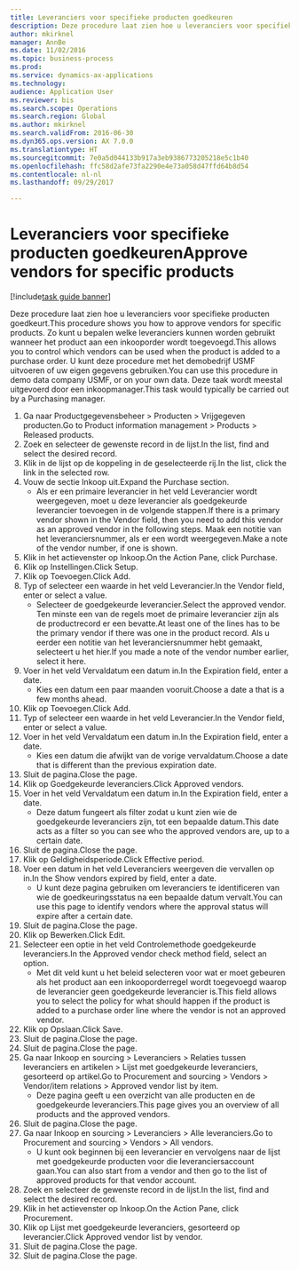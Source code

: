 ```yaml
--- 
title: Leveranciers voor specifieke producten goedkeuren
description: Deze procedure laat zien hoe u leveranciers voor specifieke producten goedkeurt.
author: mkirknel
manager: AnnBe
ms.date: 11/02/2016
ms.topic: business-process
ms.prod: 
ms.service: dynamics-ax-applications
ms.technology: 
audience: Application User
ms.reviewer: bis
ms.search.scope: Operations
ms.search.region: Global
ms.author: mkirknel
ms.search.validFrom: 2016-06-30
ms.dyn365.ops.version: AX 7.0.0
ms.translationtype: HT
ms.sourcegitcommit: 7e0a5d044133b917a3eb9386773205218e5c1b40
ms.openlocfilehash: ffc58d2afe73fa2290e4e73a058d47ffd64b8d54
ms.contentlocale: nl-nl
ms.lasthandoff: 09/29/2017

---
```

# <a name="approve-vendors-for-specific-products"></a><span data-ttu-id="4a436-103">Leveranciers voor specifieke producten goedkeuren</span><span class="sxs-lookup"><span data-stu-id="4a436-103">Approve vendors for specific products</span></span>

[!include[task guide banner](../../includes/task-guide-banner.md)]

<span data-ttu-id="4a436-104">Deze procedure laat zien hoe u leveranciers voor specifieke producten goedkeurt.</span><span class="sxs-lookup"><span data-stu-id="4a436-104">This procedure shows you how to approve vendors for specific products.</span></span> <span data-ttu-id="4a436-105">Zo kunt u bepalen welke leveranciers kunnen worden gebruikt wanneer het product aan een inkooporder wordt toegevoegd.</span><span class="sxs-lookup"><span data-stu-id="4a436-105">This allows you to control which vendors can be used when the product is added to a purchase order.</span></span> <span data-ttu-id="4a436-106">U kunt deze procedure met het demobedrijf USMF uitvoeren of uw eigen gegevens gebruiken.</span><span class="sxs-lookup"><span data-stu-id="4a436-106">You can use this procedure in demo data company USMF, or on your own data.</span></span> <span data-ttu-id="4a436-107">Deze taak wordt meestal uitgevoerd door een inkoopmanager.</span><span class="sxs-lookup"><span data-stu-id="4a436-107">This task would typically be carried out by a Purchasing manager.</span></span>

1. <span data-ttu-id="4a436-108">Ga naar Productgegevensbeheer > Producten > Vrijgegeven producten.</span><span class="sxs-lookup"><span data-stu-id="4a436-108">Go to Product information management > Products > Released products.</span></span>
2. <span data-ttu-id="4a436-109">Zoek en selecteer de gewenste record in de lijst.</span><span class="sxs-lookup"><span data-stu-id="4a436-109">In the list, find and select the desired record.</span></span>
3. <span data-ttu-id="4a436-110">Klik in de lijst op de koppeling in de geselecteerde rij.</span><span class="sxs-lookup"><span data-stu-id="4a436-110">In the list, click the link in the selected row.</span></span>
4. <span data-ttu-id="4a436-111">Vouw de sectie Inkoop uit.</span><span class="sxs-lookup"><span data-stu-id="4a436-111">Expand the Purchase section.</span></span>
    * <span data-ttu-id="4a436-112">Als er een primaire leverancier in het veld Leverancier wordt weergegeven, moet u deze leverancier als goedgekeurde leverancier toevoegen in de volgende stappen.</span><span class="sxs-lookup"><span data-stu-id="4a436-112">If there is a primary vendor shown in the Vendor field, then you need to add this vendor as an approved vendor in the following steps.</span></span> <span data-ttu-id="4a436-113">Maak een notitie van het leveranciersnummer, als er een wordt weergegeven.</span><span class="sxs-lookup"><span data-stu-id="4a436-113">Make a note of the vendor number, if one is shown.</span></span>  
5. <span data-ttu-id="4a436-114">Klik in het actievenster op Inkoop.</span><span class="sxs-lookup"><span data-stu-id="4a436-114">On the Action Pane, click Purchase.</span></span>
6. <span data-ttu-id="4a436-115">Klik op Instellingen.</span><span class="sxs-lookup"><span data-stu-id="4a436-115">Click Setup.</span></span>
7. <span data-ttu-id="4a436-116">Klik op Toevoegen.</span><span class="sxs-lookup"><span data-stu-id="4a436-116">Click Add.</span></span>
8. <span data-ttu-id="4a436-117">Typ of selecteer een waarde in het veld Leverancier.</span><span class="sxs-lookup"><span data-stu-id="4a436-117">In the Vendor field, enter or select a value.</span></span>
    * <span data-ttu-id="4a436-118">Selecteer de goedgekeurde leverancier.</span><span class="sxs-lookup"><span data-stu-id="4a436-118">Select the approved vendor.</span></span> <span data-ttu-id="4a436-119">Ten minste een van de regels moet de primaire leverancier zijn als de productrecord er een bevatte.</span><span class="sxs-lookup"><span data-stu-id="4a436-119">At least one of the lines has to be the primary vendor if there was one in the product record.</span></span> <span data-ttu-id="4a436-120">Als u eerder een notitie van het leveranciersnummer hebt gemaakt, selecteert u het hier.</span><span class="sxs-lookup"><span data-stu-id="4a436-120">If you made a note of the vendor number earlier, select it here.</span></span>  
9. <span data-ttu-id="4a436-121">Voer in het veld Vervaldatum een datum in.</span><span class="sxs-lookup"><span data-stu-id="4a436-121">In the Expiration field, enter a date.</span></span>
    * <span data-ttu-id="4a436-122">Kies een datum een paar maanden vooruit.</span><span class="sxs-lookup"><span data-stu-id="4a436-122">Choose a date a that is a few months ahead.</span></span>  
10. <span data-ttu-id="4a436-123">Klik op Toevoegen.</span><span class="sxs-lookup"><span data-stu-id="4a436-123">Click Add.</span></span>
11. <span data-ttu-id="4a436-124">Typ of selecteer een waarde in het veld Leverancier.</span><span class="sxs-lookup"><span data-stu-id="4a436-124">In the Vendor field, enter or select a value.</span></span>
12. <span data-ttu-id="4a436-125">Voer in het veld Vervaldatum een datum in.</span><span class="sxs-lookup"><span data-stu-id="4a436-125">In the Expiration field, enter a date.</span></span>
    * <span data-ttu-id="4a436-126">Kies een datum die afwijkt van de vorige vervaldatum.</span><span class="sxs-lookup"><span data-stu-id="4a436-126">Choose a date that is different than the previous expiration date.</span></span>  
13. <span data-ttu-id="4a436-127">Sluit de pagina.</span><span class="sxs-lookup"><span data-stu-id="4a436-127">Close the page.</span></span>
14. <span data-ttu-id="4a436-128">Klik op Goedgekeurde leveranciers.</span><span class="sxs-lookup"><span data-stu-id="4a436-128">Click Approved vendors.</span></span>
15. <span data-ttu-id="4a436-129">Voer in het veld Vervaldatum een datum in.</span><span class="sxs-lookup"><span data-stu-id="4a436-129">In the Expiration field, enter a date.</span></span>
    * <span data-ttu-id="4a436-130">Deze datum fungeert als filter zodat u kunt zien wie de goedgekeurde leveranciers zijn, tot een bepaalde datum.</span><span class="sxs-lookup"><span data-stu-id="4a436-130">This date acts as a filter so you can see who the approved vendors are, up to a certain date.</span></span>  
16. <span data-ttu-id="4a436-131">Sluit de pagina.</span><span class="sxs-lookup"><span data-stu-id="4a436-131">Close the page.</span></span>
17. <span data-ttu-id="4a436-132">Klik op Geldigheidsperiode.</span><span class="sxs-lookup"><span data-stu-id="4a436-132">Click Effective period.</span></span>
18. <span data-ttu-id="4a436-133">Voer een datum in het veld Leveranciers weergeven die vervallen op in.</span><span class="sxs-lookup"><span data-stu-id="4a436-133">In the Show vendors expired by field, enter a date.</span></span>
    * <span data-ttu-id="4a436-134">U kunt deze pagina gebruiken om leveranciers te identificeren van wie de goedkeuringsstatus na een bepaalde datum vervalt.</span><span class="sxs-lookup"><span data-stu-id="4a436-134">You can use this page to identify vendors where the approval status will expire after a certain date.</span></span>  
19. <span data-ttu-id="4a436-135">Sluit de pagina.</span><span class="sxs-lookup"><span data-stu-id="4a436-135">Close the page.</span></span>
20. <span data-ttu-id="4a436-136">Klik op Bewerken.</span><span class="sxs-lookup"><span data-stu-id="4a436-136">Click Edit.</span></span>
21. <span data-ttu-id="4a436-137">Selecteer een optie in het veld Controlemethode goedgekeurde leveranciers.</span><span class="sxs-lookup"><span data-stu-id="4a436-137">In the Approved vendor check method field, select an option.</span></span>
    * <span data-ttu-id="4a436-138">Met dit veld kunt u het beleid selecteren voor wat er moet gebeuren als het product aan een inkooporderregel wordt toegevoegd waarop de leverancier geen goedgekeurde leverancier is.</span><span class="sxs-lookup"><span data-stu-id="4a436-138">This field allows you to select the policy for what should happen if the product is added to a purchase order line where the vendor is not an approved vendor.</span></span>  
22. <span data-ttu-id="4a436-139">Klik op Opslaan.</span><span class="sxs-lookup"><span data-stu-id="4a436-139">Click Save.</span></span>
23. <span data-ttu-id="4a436-140">Sluit de pagina.</span><span class="sxs-lookup"><span data-stu-id="4a436-140">Close the page.</span></span>
24. <span data-ttu-id="4a436-141">Sluit de pagina.</span><span class="sxs-lookup"><span data-stu-id="4a436-141">Close the page.</span></span>
25. <span data-ttu-id="4a436-142">Ga naar Inkoop en sourcing > Leveranciers > Relaties tussen leveranciers en artikelen > Lijst met goedgekeurde leveranciers, gesorteerd op artikel.</span><span class="sxs-lookup"><span data-stu-id="4a436-142">Go to Procurement and sourcing > Vendors > Vendor/item relations > Approved vendor list by item.</span></span>
    * <span data-ttu-id="4a436-143">Deze pagina geeft u een overzicht van alle producten en de goedgekeurde leveranciers.</span><span class="sxs-lookup"><span data-stu-id="4a436-143">This page gives you an overview of all products and the approved vendors.</span></span>  
26. <span data-ttu-id="4a436-144">Sluit de pagina.</span><span class="sxs-lookup"><span data-stu-id="4a436-144">Close the page.</span></span>
27. <span data-ttu-id="4a436-145">Ga naar Inkoop en sourcing > Leveranciers > Alle leveranciers.</span><span class="sxs-lookup"><span data-stu-id="4a436-145">Go to Procurement and sourcing > Vendors > All vendors.</span></span>
    * <span data-ttu-id="4a436-146">U kunt ook beginnen bij een leverancier en vervolgens naar de lijst met goedgekeurde producten voor die leveranciersaccount gaan.</span><span class="sxs-lookup"><span data-stu-id="4a436-146">You can also start from a vendor and then go to the list of approved products for that vendor account.</span></span>  
28. <span data-ttu-id="4a436-147">Zoek en selecteer de gewenste record in de lijst.</span><span class="sxs-lookup"><span data-stu-id="4a436-147">In the list, find and select the desired record.</span></span>
29. <span data-ttu-id="4a436-148">Klik in het actievenster op Inkoop.</span><span class="sxs-lookup"><span data-stu-id="4a436-148">On the Action Pane, click Procurement.</span></span>
30. <span data-ttu-id="4a436-149">Klik op Lijst met goedgekeurde leveranciers, gesorteerd op leverancier.</span><span class="sxs-lookup"><span data-stu-id="4a436-149">Click Approved vendor list by vendor.</span></span>
31. <span data-ttu-id="4a436-150">Sluit de pagina.</span><span class="sxs-lookup"><span data-stu-id="4a436-150">Close the page.</span></span>
32. <span data-ttu-id="4a436-151">Sluit de pagina.</span><span class="sxs-lookup"><span data-stu-id="4a436-151">Close the page.</span></span>


